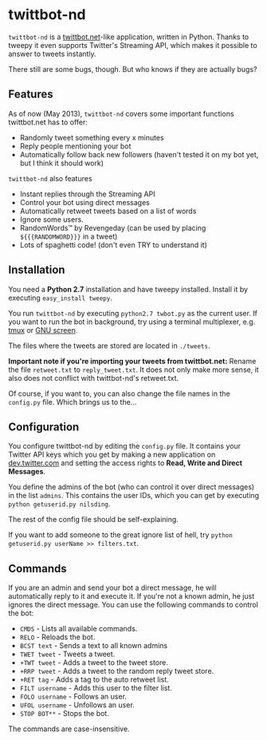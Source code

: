 twittbot-nd
===========

`twittbot-nd` is a [twittbot.net](http://twittbot.net)-like application, written in Python. Thanks to tweepy it even supports Twitter's Streaming API, which makes it possible to answer to tweets instantly.

There still are some bugs, though. But who knows if they are actually bugs?

Features
--------

As of now (May 2013), `twittbot-nd` covers some important functions twittbot.net has to offer:

* Randomly tweet something every x minutes
* Reply people mentioning your bot
* Automatically follow back new followers (haven't tested it on my bot yet, but I think it should work)

`twittbot-nd` also features

* Instant replies through the Streaming API
* Control your bot using direct messages
* Automatically retweet tweets based on a list of words
* Ignore some users.
* RandomWords™ by Revengeday (can be used by placing `${{{RANDOMWORD}}}` in a tweet)
* Lots of spaghetti code! (don't even TRY to understand it)

Installation
------------

You need a **Python 2.7** installation and have tweepy installed. Install it by executing `easy_install tweepy`.

You run `twittbot-nd` by executing `python2.7 twbot.py` as the current user. If you want to run the bot in background, try using a terminal multiplexer, e.g. [tmux](http://tmux.sourceforge.net) or [GNU screen](http://www.gnu.org/software/screen/).

The files where the tweets are stored are located in `./tweets`.

**Important note if you're importing your tweets from twittbot.net:** Rename the file `retweet.txt` to `reply_tweet.txt`. It does not only make more sense, it also does not conflict with twittbot-nd's retweet.txt. 

Of course, if you want to, you can also change the file names in the `config.py` file. Which brings us to the...

Configuration
-------------

You configure twittbot-nd by editing the `config.py` file. It contains your Twitter API keys which you get by making a new application on [dev.twitter.com](https://dev.twitter.com) and setting the access rights to **Read, Write and Direct Messages**.

You define the admins of the bot (who can control it over direct messages) in the list `admins`. This contains the user IDs, which you can get by executing `python getuserid.py nilsding`. 

The rest of the config file should be self-explaining.

If you want to add someone to the great ignore list of hell, try `python getuserid.py userName >> filters.txt`.

Commands
--------

If you are an admin and send your bot a direct message, he will automatically reply to it and execute it. If you're not a known admin, he just ignores the direct message.
You can use the following commands to control the bot:

* `CMDS` - Lists all available commands.
* `RELO` - Reloads the bot.
* `BCST text` - Sends a text to all known admins
* `TWET tweet` - Tweets a tweet.
* `+TWT tweet` - Adds a tweet to the tweet store.
* `+RRP tweet` - Adds a tweet to the random reply tweet store.
* `+RET tag` - Adds a tag to the auto retweet list.
* `FILT username` - Adds this user to the filter list.
* `FOLO username` - Follows an user.
* `UFOL username` - Unfollows an user.
* `STOP BOT**` - Stops the bot. 

The commands are case-insensitive.
